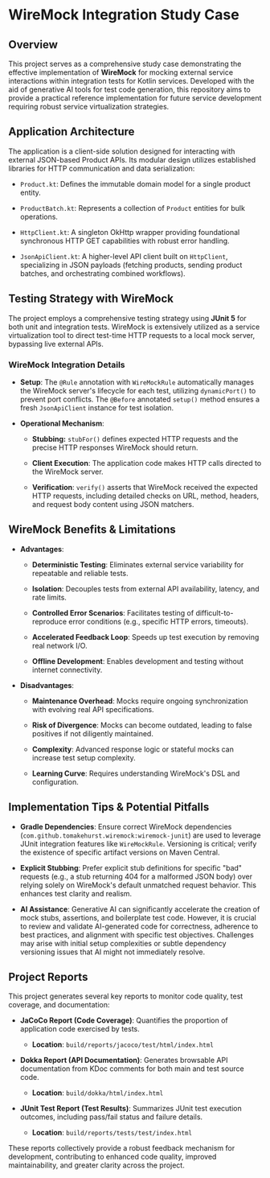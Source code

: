 # WireMock Integration Study Case
## Overview
This project serves as a comprehensive study case demonstrating the effective implementation of **WireMock** for mocking external service interactions within integration tests for Kotlin services. Developed with the aid of generative AI tools for test code generation, this repository aims to provide a practical reference implementation for future service development requiring robust service virtualization strategies.

## Application Architecture
The application is a client-side solution designed for interacting with external JSON-based Product APIs. Its modular design utilizes established libraries for HTTP communication and data serialization:

- `Product.kt`: Defines the immutable domain model for a single product entity.

- `ProductBatch.kt`: Represents a collection of `Product` entities for bulk operations.

- `HttpClient.kt`: A singleton OkHttp wrapper providing foundational synchronous HTTP GET capabilities with robust error handling.

- `JsonApiClient.kt`: A higher-level API client built on `HttpClient`, specializing in JSON payloads (fetching products, sending product batches, and orchestrating combined workflows).

## Testing Strategy with WireMock
The project employs a comprehensive testing strategy using **JUnit 5** for both unit and integration tests. WireMock is extensively utilized as a service virtualization tool to direct test-time HTTP requests to a local mock server, bypassing live external APIs.

### WireMock Integration Details
- **Setup**: The `@Rule` annotation with `WireMockRule` automatically manages the WireMock server's lifecycle for each test, utilizing `dynamicPort()` to prevent port conflicts. The `@Before` annotated `setup()` method ensures a fresh `JsonApiClient` instance for test isolation.

- **Operational Mechanism**:

  - **Stubbing:** `stubFor()` defines expected HTTP requests and the precise HTTP responses WireMock should return.

  - **Client Execution**: The application code makes HTTP calls directed to the WireMock server.

  - **Verification**: `verify()` asserts that WireMock received the expected HTTP requests, including detailed checks on URL, method, headers, and request body content using JSON matchers.

## WireMock Benefits & Limitations
- **Advantages**:

  - **Deterministic Testing**: Eliminates external service variability for repeatable and reliable tests.

  - **Isolation**: Decouples tests from external API availability, latency, and rate limits.

  - **Controlled Error Scenarios**: Facilitates testing of difficult-to-reproduce error conditions (e.g., specific HTTP errors, timeouts).

  - **Accelerated Feedback Loop**: Speeds up test execution by removing real network I/O.

  - **Offline Development**: Enables development and testing without internet connectivity.

- **Disadvantages**:

  - **Maintenance Overhead**: Mocks require ongoing synchronization with evolving real API specifications.

  - **Risk of Divergence**: Mocks can become outdated, leading to false positives if not diligently maintained.

  - **Complexity**: Advanced response logic or stateful mocks can increase test setup complexity.

  - **Learning Curve**: Requires understanding WireMock's DSL and configuration.

## Implementation Tips & Potential Pitfalls
- **Gradle Dependencies**: Ensure correct WireMock dependencies (`com.github.tomakehurst.wiremock:wiremock-junit`) are used to leverage JUnit integration features like `WireMockRule`. Versioning is critical; verify the existence of specific artifact versions on Maven Central.

- **Explicit Stubbing**: Prefer explicit stub definitions for specific "bad" requests (e.g., a stub returning 404 for a malformed JSON body) over relying solely on WireMock's default unmatched request behavior. This enhances test clarity and realism.

- **AI Assistance**: Generative AI can significantly accelerate the creation of mock stubs, assertions, and boilerplate test code. However, it is crucial to review and validate AI-generated code for correctness, adherence to best practices, and alignment with specific test objectives. Challenges may arise with initial setup complexities or subtle dependency versioning issues that AI might not immediately resolve.

## Project Reports
This project generates several key reports to monitor code quality, test coverage, and documentation:

- **JaCoCo Report (Code Coverage)**: Quantifies the proportion of application code exercised by tests.

  - **Location**: `build/reports/jacoco/test/html/index.html`

- **Dokka Report (API Documentation)**: Generates browsable API documentation from KDoc comments for both main and test source code.

  - **Location**: `build/dokka/html/index.html`

- **JUnit Test Report (Test Results)**: Summarizes JUnit test execution outcomes, including pass/fail status and failure details.

  - **Location**: `build/reports/tests/test/index.html`

These reports collectively provide a robust feedback mechanism for development, contributing to enhanced code quality, improved maintainability, and greater clarity across the project.